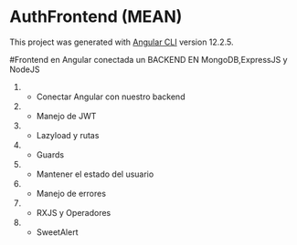 # AuthFrontend (MEAN)

This project was generated with [Angular CLI](https://github.com/angular/angular-cli) version 12.2.5.

#Frontend en Angular conectada un BACKEND EN MongoDB,ExpressJS y NodeJS 
1. - Conectar Angular con nuestro backend
2. - Manejo de JWT
3. - Lazyload y rutas
4. - Guards
5. - Mantener el estado del usuario
6. - Manejo de errores
7. - RXJS y Operadores
8. - SweetAlert
